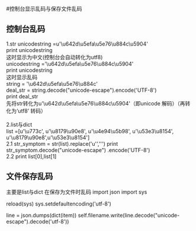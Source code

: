 #控制台显示乱码与保存文件乱码

## 控制台乱码
1.str
  unicodestring =u'\u642d\u5efa\u5e76\u884c\u5904'<br>
  print unicodestring <br>
  这时显示为中文(控制台会自动转化为utf8)<br>
  unicodestring ='\u642d\u5efa\u5e76\u884c\u5904'<br>
  print unicodestring <br>
  这时显示乱码<br>
  string = '\u642d\u5efa\u5e76\u884c'							<br>
  deal_str = string.decode("unicode-escape").encode('UTF-8')				<br>
  print deal_str									<br>
  先将str转化为u'\u642d\u5efa\u5e76\u884c\u5904'（即unicode 解码）（再转化为‘utf8’ 转码）	<br>
										 	<br>
2.list与dict										<br>
  list =[u'\u773c', u'\u8179\u90e8', u'\u4e94\u5b98', u'\u53e3\u8154', u'\u8179\u90e8',u'\u53e3\u8154'] <br>
  2.1
  str_symptom = str(list).replace('u\'','\'')
  print str_symptom.decode("unicode-escape") .encode('UTF-8')<br>
  2.2
  print list[0],list[1]



## 文件保存乱码

主要是list与dict 在保存为文件时乱码
import json
import sys


reload(sys)
sys.setdefaultencoding('utf-8')

line = json.dumps(dict(item))
self.filename.write(line.decode("unicode-escape").decode('utf-8'))


